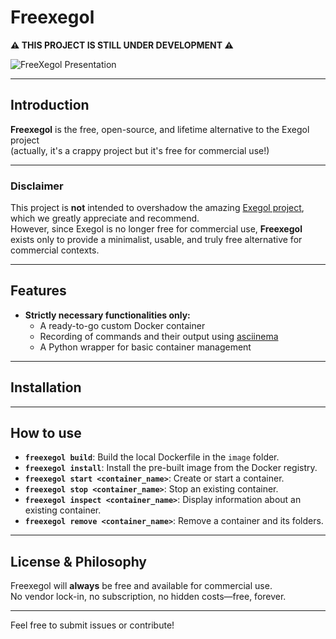# Freexegol


**⚠️ THIS PROJECT IS STILL UNDER DEVELOPMENT ⚠️**


![FreeXegol Presentation](assets/freexegol.png)

---

## Introduction

**Freexegol** is the free, open-source, and lifetime alternative to the Exegol project  
(actually, it's a crappy project but it's free for commercial use!)

---

### Disclaimer

This project is **not** intended to overshadow the amazing [Exegol project](https://exegol.com), which we greatly appreciate and recommend.  
However, since Exegol is no longer free for commercial use, **Freexegol** exists only to provide a minimalist, usable, and truly free alternative for commercial contexts.

---

## Features

- **Strictly necessary functionalities only:**
  - A ready-to-go custom Docker container
  - Recording of commands and their output using [asciinema](https://asciinema.org)
  - A Python wrapper for basic container management

---

## Installation



---

## How to use

- **`freexegol build`**: Build the local Dockerfile in the `image` folder.
- **`freexegol install`**: Install the pre-built image from the Docker registry.
- **`freexegol start <container_name>`**: Create or start a container.
- **`freexegol stop <container_name>`**: Stop an existing container.
- **`freexegol inspect <container_name>`**: Display information about an existing container.
- **`freexegol remove <container_name>`**: Remove a container and its folders.

---

## License & Philosophy

Freexegol will **always** be free and available for commercial use.  
No vendor lock-in, no subscription, no hidden costs—free, forever.

---

Feel free to submit issues or contribute!

